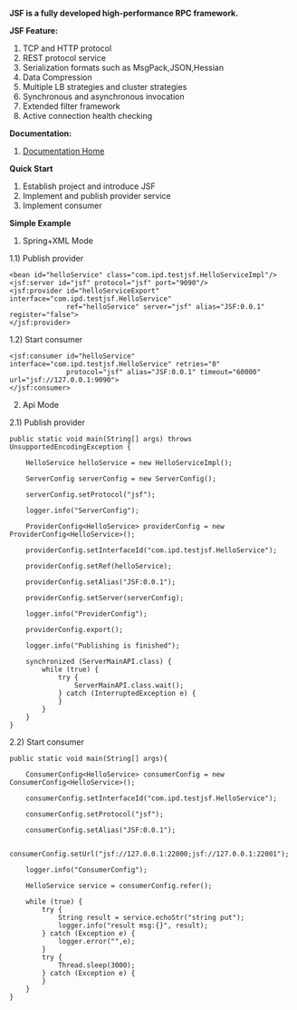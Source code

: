 
<B>JSF is a fully developed high-performance RPC framework.</B>

<B>JSF Feature:</B>
1)  TCP and HTTP protocol
2)  REST protocol service
3)  Serialization formats such as MsgPack,JSON,Hessian
4)  Data Compression
5)  Multiple LB strategies and cluster strategies
6)  Synchronous and asynchronous invocation
7)  Extended filter framework
8)  Active connection health checking

<B>Documentation:</B>
1)  <a href="https://github.com/tigcode/jsf-sdk/wiki">Documentation Home</a>

<B>Quick Start</B>

1. Establish project and introduce JSF
2. Implement and publish provider service
3. Implement consumer

<B>Simple Example</B>

1. Spring+XML Mode

1.1)  Publish provider
<?xml version="1.0" encoding="UTF-8"?>
<beans xmlns="http://www.springframework.org/schema/beans"
       xmlns:xsi="http://www.w3.org/2001/XMLSchema-instance" xmlns:jsf="http://jsf.ipd.com/schema/jsf"
       xsi:schemaLocation="http://www.springframework.org/schema/beans http://www.springframework.org/schema/beans/spring-beans.xsd
       http://jsf.ipd.com/schema/jsf http://jsf.ipd.com/schema/jsf/jsf.xsd">

    <bean id="helloService" class="com.ipd.testjsf.HelloServiceImpl"/>
    <jsf:server id="jsf" protocol="jsf" port="9090"/>
    <jsf:provider id="helloServiceExport" interface="com.ipd.testjsf.HelloService"
                  ref="helloService" server="jsf" alias="JSF:0.0.1" register="false">
    </jsf:provider>
</beans>

1.2) Start consumer
<?xml version="1.0" encoding="UTF-8"?>
<beans xmlns="http://www.springframework.org/schema/beans"
       xmlns:xsi="http://www.w3.org/2001/XMLSchema-instance"
       xmlns:jsf="http://jsf.ipd.com/schema/jsf"
       xsi:schemaLocation="http://www.springframework.org/schema/beans http://www.springframework.org/schema/beans/spring-beans.xsd
       http://jsf.ipd.com/schema/jsf  http://jsf.ipd.com/schema/jsf/jsf.xsd">

    <jsf:consumer id="helloService" interface="com.ipd.testjsf.HelloService" retries="0"
                  protocol="jsf" alias="JSF:0.0.1" timeout="60000" url="jsf://127.0.0.1:9090">
    </jsf:consumer>
</beans>

2. Api Mode

2.1) Publish provider

    public static void main(String[] args) throws UnsupportedEncodingException {
    
        HelloService helloService = new HelloServiceImpl();
        
        ServerConfig serverConfig = new ServerConfig();
        
        serverConfig.setProtocol("jsf");
        
        logger.info("ServerConfig");
        
        ProviderConfig<HelloService> providerConfig = new ProviderConfig<HelloService>();
        
        providerConfig.setInterfaceId("com.ipd.testjsf.HelloService");
        
        providerConfig.setRef(helloService);
        
        providerConfig.setAlias("JSF:0.0.1");
        
        providerConfig.setServer(serverConfig);
        
        logger.info("ProviderConfig");
        
        providerConfig.export();
        
        logger.info("Publishing is finished");

        synchronized (ServerMainAPI.class) {
            while (true) {
                try {
                    ServerMainAPI.class.wait();
                } catch (InterruptedException e) {
                }
            }
        }
    }

2.2) Start consumer

    public static void main(String[] args){
    
        ConsumerConfig<HelloService> consumerConfig = new ConsumerConfig<HelloService>();
        
        consumerConfig.setInterfaceId("com.ipd.testjsf.HelloService");
        
        consumerConfig.setProtocol("jsf");
        
        consumerConfig.setAlias("JSF:0.0.1");
        
        consumerConfig.setUrl("jsf://127.0.0.1:22000;jsf://127.0.0.1:22001");
        
        logger.info("ConsumerConfig");
        
        HelloService service = consumerConfig.refer();
        
        while (true) {
            try {
                String result = service.echoStr("string put");
                logger.info("result msg:{}", result);
            } catch (Exception e) {
                logger.error("",e);
            }
            try {
                Thread.sleep(3000);
            } catch (Exception e) {
            }
        }
    }
